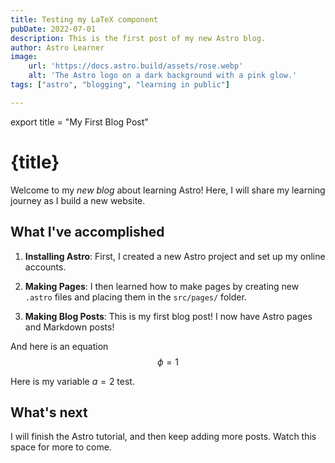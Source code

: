 ```yaml
---
title: Testing my LaTeX component
pubDate: 2022-07-01
description: This is the first post of my new Astro blog.
author: Astro Learner
image:
    url: 'https://docs.astro.build/assets/rose.webp'
    alt: 'The Astro logo on a dark background with a pink glow.'
tags: ["astro", "blogging", "learning in public"]

---
```


export title = "My First Blog Post"

# {title}

Welcome to my _new blog_ about learning Astro! Here, I will share my learning journey as I build a new website.

## What I've accomplished

1. **Installing Astro**: First, I created a new Astro project and set up my online accounts.

2. **Making Pages**: I then learned how to make pages by creating new `.astro` files and placing them in the `src/pages/` folder.

3. **Making Blog Posts**: This is my first blog post! I now have Astro pages and Markdown posts!

And here is an equation 
$$ 
\phi = 1 
$$

Here is my variable $a = 2$ test.


## What's next

I will finish the Astro tutorial, and then keep adding more posts. Watch this space for more to come.
